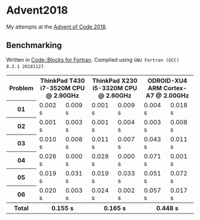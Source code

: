 # Advent2018
My attempts at the [Advent of Code 2018](https://adventofcode.com/2018).

## Benchmarking

Written in [Code::Blocks for Fortran](http://http://cbfortran.sourceforge.net/).
Compiled using `GNU Fortran (GCC) 8.2.1 20181127`.

<table>
<tr><th>Problem</th><th colspan=2>ThinkPad T430<br>i7-3520M CPU @ 2.90GHz</th><th colspan=2>ThinkPad X230<br>i5-3320M CPU @ 2.60GHz</th><th colspan=2>ODROID-XU4<br>ARM Cortex-A7 @ 2.00GHz</th></tr>
<tr></tr>
<tr><th>01</th><td>0.002 s</td><td>0.009 s</td><td>0.001 s</td><td>0.009 s</td><td>0.004 s</td><td>0.018 s</td></tr>
<tr><th>02</th><td>0.001 s</td><td>0.003 s</td><td>0.001 s</td><td>0.004 s</td><td>0.003 s</td><td>0.008 s</td></tr>
<tr><th>03</th><td>0.010 s</td><td>0.008 s</td><td>0.011 s</td><td>0.007 s</td><td>0.043 s</td><td>0.011 s</td></tr>
<tr><th>04</th><td>0.026 s</td><td>0.000 s</td><td>0.028 s</td><td>0.000 s</td><td>0.071 s</td><td>0.001 s</td></tr>
<tr><th>05</th><td>0.019 s</td><td>0.031 s</td><td>0.019 s</td><td>0.033 s</td><td>0.051 s</td><td>0.072 s</td></tr>
<tr><th>06</th><td>0.020 s</td><td>0.003 s</td><td>0.024 s</td><td>0.002 s</td><td>0.057 s</td><td>0.017 s</td></tr>
<tr></tr>
<tr><th>Total</th><th colspan=2 align="center">0.155 s</th><th colspan=2>0.165 s</th><th colspan=2>0.448 s</th></tr>
</table>
